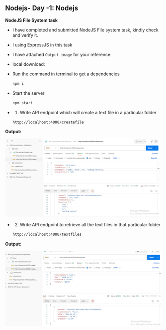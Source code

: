 ## Nodejs- Day -1: Nodejs   

**NodeJS File System task**   

 - I have completed and submitted NodeJS File system task, kindly check and verify it.   

 - I using ExpressJS in this task

 - I have attached `Output image` for your reference  

 - local download:

  - Run the command in terminal to get a dependencies

    ``` bash
    npm i
    ```
  - Start the server

     ``` bash
    npm start
    ```   

 - 1. Write API endpoint which will create a text file in a particular folder

    ``` bash
    http://localhost:4000/createfile
    ```
    
**Output:**

 ![output image](Output/1.PNG)

 - 2. Write API endpoint to retrieve all the text files in that particular folder

    ``` bash
    http://localhost:4000/textfiles
    ```
    
**Output:**

 ![output image](Output/2.PNG)


